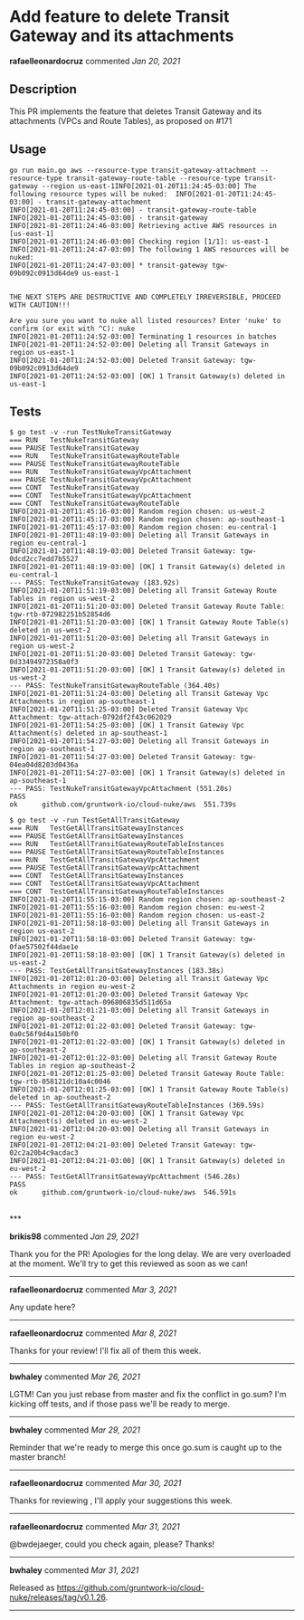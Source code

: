 # Add feature to delete Transit Gateway and its attachments

**rafaelleonardocruz** commented *Jan 20, 2021*

## Description 
This PR implements the feature that deletes Transit Gateway and its attachments (VPCs and Route Tables), as proposed on #171 

## Usage
```
go run main.go aws --resource-type transit-gateway-attachment --resource-type transit-gateway-route-table --resource-type transit-gateway --region us-east-1INFO[2021-01-20T11:24:45-03:00] The following resource types will be nuked:  INFO[2021-01-20T11:24:45-03:00] - transit-gateway-attachment                 
INFO[2021-01-20T11:24:45-03:00] - transit-gateway-route-table                
INFO[2021-01-20T11:24:45-03:00] - transit-gateway                            
INFO[2021-01-20T11:24:46-03:00] Retrieving active AWS resources in [us-east-1] 
INFO[2021-01-20T11:24:46-03:00] Checking region [1/1]: us-east-1             
INFO[2021-01-20T11:24:47-03:00] The following 1 AWS resources will be nuked: 
INFO[2021-01-20T11:24:47-03:00] * transit-gateway tgw-09b092c0913d64de9 us-east-1
 

THE NEXT STEPS ARE DESTRUCTIVE AND COMPLETELY IRREVERSIBLE, PROCEED WITH CAUTION!!!

Are you sure you want to nuke all listed resources? Enter 'nuke' to confirm (or exit with ^C): nuke
INFO[2021-01-20T11:24:52-03:00] Terminating 1 resources in batches           
INFO[2021-01-20T11:24:52-03:00] Deleting all Transit Gateways in region us-east-1 
INFO[2021-01-20T11:24:52-03:00] Deleted Transit Gateway: tgw-09b092c0913d64de9 
INFO[2021-01-20T11:24:52-03:00] [OK] 1 Transit Gateway(s) deleted in us-east-1 
```

## Tests
```
$ go test -v -run TestNukeTransitGateway
=== RUN   TestNukeTransitGateway
=== PAUSE TestNukeTransitGateway
=== RUN   TestNukeTransitGatewayRouteTable
=== PAUSE TestNukeTransitGatewayRouteTable
=== RUN   TestNukeTransitGatewayVpcAttachment
=== PAUSE TestNukeTransitGatewayVpcAttachment
=== CONT  TestNukeTransitGateway
=== CONT  TestNukeTransitGatewayVpcAttachment
=== CONT  TestNukeTransitGatewayRouteTable
INFO[2021-01-20T11:45:16-03:00] Random region chosen: us-west-2              
INFO[2021-01-20T11:45:17-03:00] Random region chosen: ap-southeast-1         
INFO[2021-01-20T11:45:17-03:00] Random region chosen: eu-central-1           
INFO[2021-01-20T11:48:19-03:00] Deleting all Transit Gateways in region eu-central-1 
INFO[2021-01-20T11:48:19-03:00] Deleted Transit Gateway: tgw-0dcd2cc7edd7b5527 
INFO[2021-01-20T11:48:19-03:00] [OK] 1 Transit Gateway(s) deleted in eu-central-1 
--- PASS: TestNukeTransitGateway (183.92s)
INFO[2021-01-20T11:51:19-03:00] Deleting all Transit Gateway Route Tables in region us-west-2 
INFO[2021-01-20T11:51:20-03:00] Deleted Transit Gateway Route Table: tgw-rtb-072982251b52854d6 
INFO[2021-01-20T11:51:20-03:00] [OK] 1 Transit Gateway Route Table(s) deleted in us-west-2 
INFO[2021-01-20T11:51:20-03:00] Deleting all Transit Gateways in region us-west-2 
INFO[2021-01-20T11:51:20-03:00] Deleted Transit Gateway: tgw-0d33494972358a0f3 
INFO[2021-01-20T11:51:20-03:00] [OK] 1 Transit Gateway(s) deleted in us-west-2 
--- PASS: TestNukeTransitGatewayRouteTable (364.40s)
INFO[2021-01-20T11:51:24-03:00] Deleting all Transit Gateway Vpc Attachments in region ap-southeast-1 
INFO[2021-01-20T11:51:25-03:00] Deleted Transit Gateway Vpc Attachment: tgw-attach-0792df2f43c062029 
INFO[2021-01-20T11:54:25-03:00] [OK] 1 Transit Gateway Vpc Attachment(s) deleted in ap-southeast-1 
INFO[2021-01-20T11:54:27-03:00] Deleting all Transit Gateways in region ap-southeast-1 
INFO[2021-01-20T11:54:27-03:00] Deleted Transit Gateway: tgw-04ea04d8203d0436a 
INFO[2021-01-20T11:54:27-03:00] [OK] 1 Transit Gateway(s) deleted in ap-southeast-1 
--- PASS: TestNukeTransitGatewayVpcAttachment (551.20s)
PASS
ok      github.com/gruntwork-io/cloud-nuke/aws  551.739s

$ go test -v -run TestGetAllTransitGateway
=== RUN   TestGetAllTransitGatewayInstances
=== PAUSE TestGetAllTransitGatewayInstances
=== RUN   TestGetAllTransitGatewayRouteTableInstances
=== PAUSE TestGetAllTransitGatewayRouteTableInstances
=== RUN   TestGetAllTransitGatewayVpcAttachment
=== PAUSE TestGetAllTransitGatewayVpcAttachment
=== CONT  TestGetAllTransitGatewayInstances
=== CONT  TestGetAllTransitGatewayVpcAttachment
=== CONT  TestGetAllTransitGatewayRouteTableInstances
INFO[2021-01-20T11:55:15-03:00] Random region chosen: ap-southeast-2         
INFO[2021-01-20T11:55:16-03:00] Random region chosen: eu-west-2              
INFO[2021-01-20T11:55:16-03:00] Random region chosen: us-east-2              
INFO[2021-01-20T11:58:18-03:00] Deleting all Transit Gateways in region us-east-2 
INFO[2021-01-20T11:58:18-03:00] Deleted Transit Gateway: tgw-0fae57502f44dae1e 
INFO[2021-01-20T11:58:18-03:00] [OK] 1 Transit Gateway(s) deleted in us-east-2 
--- PASS: TestGetAllTransitGatewayInstances (183.38s)
INFO[2021-01-20T12:01:20-03:00] Deleting all Transit Gateway Vpc Attachments in region eu-west-2 
INFO[2021-01-20T12:01:20-03:00] Deleted Transit Gateway Vpc Attachment: tgw-attach-096806835d511d65a 
INFO[2021-01-20T12:01:21-03:00] Deleting all Transit Gateways in region ap-southeast-2 
INFO[2021-01-20T12:01:22-03:00] Deleted Transit Gateway: tgw-0a0c56f9d4a150bf0 
INFO[2021-01-20T12:01:22-03:00] [OK] 1 Transit Gateway(s) deleted in ap-southeast-2 
INFO[2021-01-20T12:01:22-03:00] Deleting all Transit Gateway Route Tables in region ap-southeast-2 
INFO[2021-01-20T12:01:25-03:00] Deleted Transit Gateway Route Table: tgw-rtb-058121dc10a4c0046 
INFO[2021-01-20T12:01:25-03:00] [OK] 1 Transit Gateway Route Table(s) deleted in ap-southeast-2 
--- PASS: TestGetAllTransitGatewayRouteTableInstances (369.59s)
INFO[2021-01-20T12:04:20-03:00] [OK] 1 Transit Gateway Vpc Attachment(s) deleted in eu-west-2 
INFO[2021-01-20T12:04:20-03:00] Deleting all Transit Gateways in region eu-west-2 
INFO[2021-01-20T12:04:21-03:00] Deleted Transit Gateway: tgw-02c2a20b4c9acdac3 
INFO[2021-01-20T12:04:21-03:00] [OK] 1 Transit Gateway(s) deleted in eu-west-2 
--- PASS: TestGetAllTransitGatewayVpcAttachment (546.28s)
PASS
ok      github.com/gruntwork-io/cloud-nuke/aws  546.591s
```
<br />
***


**brikis98** commented *Jan 29, 2021*

Thank you for the PR! Apologies for the long delay. We are very overloaded at the moment. We'll try to get this reviewed as soon as we can!
***

**rafaelleonardocruz** commented *Mar 3, 2021*

Any update here?
***

**rafaelleonardocruz** commented *Mar 8, 2021*

Thanks for your review! I'll fix all of them this week.
***

**bwhaley** commented *Mar 26, 2021*

LGTM! Can you just rebase from master and fix the conflict in go.sum? I'm kicking off tests, and if those pass we'll be ready to merge.
***

**bwhaley** commented *Mar 29, 2021*

Reminder that we're ready to merge this once go.sum is caught up to the master branch!
***

**rafaelleonardocruz** commented *Mar 30, 2021*

Thanks for reviewing , I'll apply your suggestions this week.
***

**rafaelleonardocruz** commented *Mar 31, 2021*

@bwdejaeger, could you check again, please?
Thanks!
***

**bwhaley** commented *Mar 31, 2021*

Released as https://github.com/gruntwork-io/cloud-nuke/releases/tag/v0.1.26.
***

